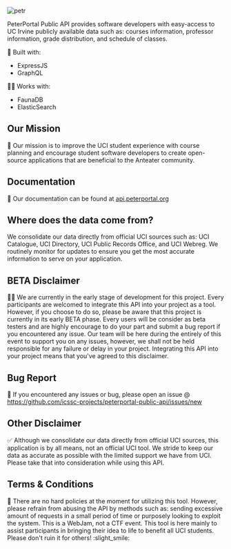 ![petr](https://github.com/icssc-projects/peterportal-public-api/blob/master/public/images/peterportal-banner-logo.png?raw=true)

PeterPortal Public API provides software developers with easy-access to UC Irvine publicly available data such as: courses information, professor information, grade distribution, and schedule of classes.

🔨 Built with:

* ExpressJS
* GraphQL

👯‍♂️ Works with:

* FaunaDB
* ElasticSearch

## Our Mission
🎇 Our mission is to improve the UCI student experience with course planning and encourage student software developers to create open-source applications that are beneficial to the Anteater community.

## Documentation

📃 Our documentation can be found at [api.peterportal.org](https://api.peterportal.org/docs/)

## Where does the data come from?

We consolidate our data directly from official UCI sources such as: UCI Catalogue, UCI Directory, UCI Public Records Office, and UCI Webreg. We routinely monitor for updates to ensure you get the most accurate information to serve on your application.

## BETA Disclaimer
👩‍💻 We are currently in the early stage of development for this project. Every participants are welcomed to integrate this API into your project as a tool. However, if you choose to do so, please be aware that this project is currently in its early BETA phase. Every users will be consider as beta testers and are highly encourage to do your part and submit a bug report if you encountered any issue. Our team will be here during the entirely of this event to support you on any issues, however, we shall not be held responsible for any failure or delay in your project. Integrating this API into your project means that you've agreed to this disclaimer.

## Bug Report
🐞 If you encountered any issues or bug, please open an issue @ https://github.com/icssc-projects/peterportal-public-api/issues/new


## Other Disclaimer
✅ Although we consolidate our data directly from official UCI sources, this application is by all means, not an official UCI tool. We stride to keep our data as accurate as possible with the limited support we have from UCI. Please take that into consideration while using this API.

## Terms & Conditions
📜 There are no hard policies at the moment for utilizing this tool. However, please refrain from abusing the API by methods such as: sending excessive amount of requests in a small period of time or purposely looking to exploit the system. This is a WebJam, not a CTF event. This tool is here mainly to assist participants in bringing their idea to life to benefit all UCI students. Please don't ruin it for others! :slight_smile:
